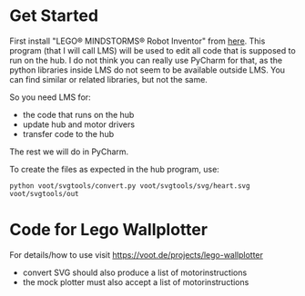 # Get Started

First install "LEGO® MINDSTORMS® Robot Inventor" from [here](https://www.lego.com/nl-nl/service/device-guide/mindstorms-robot-inventor).
This program (that I will call LMS) will be used to edit all code that is supposed to run on the hub.
I do not think you can really use PyCharm for that, as the python libraries inside LMS do not seem to be available outside LMS. 
You can find similar or related libraries, but not the same. 

So you need LMS for:
- the code that runs on the hub
- update hub and motor drivers
- transfer code to the hub

The rest we will do in PyCharm.


To create the files as expected in the hub program, use:

````commandline
python voot/svgtools/convert.py voot/svgtools/svg/heart.svg voot/svgtools/out
````




# Code for Lego Wallplotter

For details/how to use visit https://voot.de/projects/lego-wallplotter







- convert SVG should also produce a list of motorinstructions
- the mock plotter must also accept a list of motorinstructions